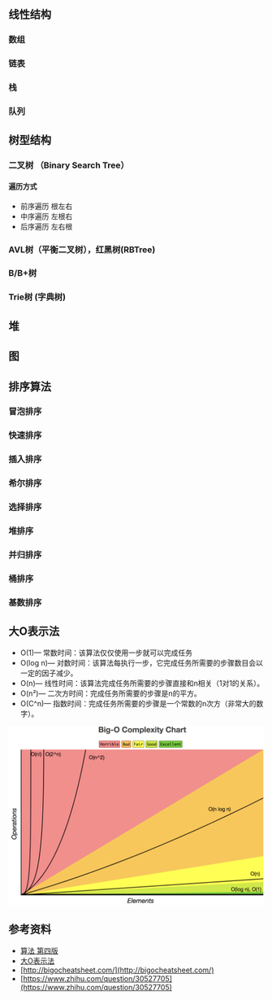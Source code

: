 ## 线性结构
### 数组

### 链表
### 栈
### 队列

## 树型结构
### 二叉树 （Binary Search Tree）
#### 遍历方式
* 前序遍历 根左右
* 中序遍历 左根右
* 后序遍历 左右根
### AVL树（平衡二叉树），红黑树(RBTree)
### B/B+树
### Trie树 (字典树)

### 

## 堆
## 图

## 排序算法
### 冒泡排序    
### 快速排序
### 插入排序
### 希尔排序
### 选择排序
### 堆排序
### 并归排序
### 桶排序
### 基数排序

## 大O表示法
* O(1)— 常数时间：该算法仅仅使用一步就可以完成任务
* O(log n)— 对数时间：该算法每执行一步，它完成任务所需要的步骤数目会以一定的因子减少。
* O(n)— 线性时间：该算法完成任务所需要的步骤直接和n相关（1对1的关系）。
* O(n²)— 二次方时间：完成任务所需要的步骤是n的平方。
* O(C^n)— 指数时间：完成任务所需要的步骤是一个常数的n次方（非常大的数字）。

![](res/0.png) 



## 参考资料
* [算法 第四版](https://algs4.cs.princeton.edu/home/)
* [大O表示法](https://www.jianshu.com/p/59d09b9cee58)
* [http://bigocheatsheet.com/](http://bigocheatsheet.com/)
* [https://www.zhihu.com/question/30527705](https://www.zhihu.com/question/30527705)